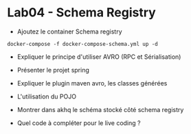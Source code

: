 # Lab04 - Schema Registry

- Ajoutez le container Schema registry 

```console
docker-compose -f docker-compose-schema.yml up -d
```

- Expliquer le principe d'utiliser AVRO (RPC et Sérialisation)

- Présenter le projet spring

- Expliquer le plugin maven avro, les classes générées

- L'utilisation du POJO

- Montrer dans akhq le schéma stocké côté schema registry

- Quel code à compléter pour le live coding ?

